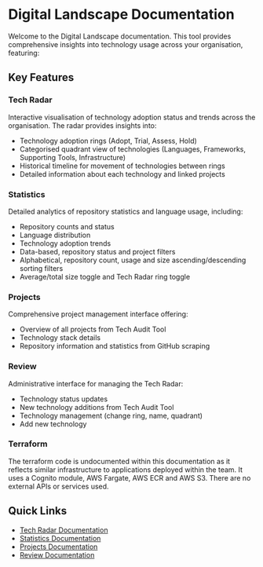 # Digital Landscape Documentation

Welcome to the Digital Landscape documentation. This tool provides comprehensive insights into technology usage across your organisation, featuring:

## Key Features

### Tech Radar
Interactive visualisation of technology adoption status and trends across the organisation. The radar provides insights into:

- Technology adoption rings (Adopt, Trial, Assess, Hold)
- Categorised quadrant view of technologies (Languages, Frameworks, Supporting Tools, Infrastructure)
- Historical timeline for movement of technologies between rings
- Detailed information about each technology and linked projects

### Statistics
Detailed analytics of repository statistics and language usage, including:

- Repository counts and status
- Language distribution
- Technology adoption trends
- Data-based, repository status and project filters
- Alphabetical, repository count, usage and size ascending/descending sorting filters
- Average/total size toggle and Tech Radar ring toggle

### Projects
Comprehensive project management interface offering:

- Overview of all projects from Tech Audit Tool
- Technology stack details
- Repository information and statistics from GitHub scraping

### Review
Administrative interface for managing the Tech Radar:

- Technology status updates
- New technology additions from Tech Audit Tool
- Technology management (change ring, name, quadrant)
- Add new technology

### Terraform

The terraform code is undocumented within this documentation as it reflects similar infrastructure to applications deployed within the team. It uses a Cognito module, AWS Fargate, AWS ECR and AWS S3. There are no external APIs or services used.

## Quick Links

- [Tech Radar Documentation](pages/radar/index.md)
- [Statistics Documentation](pages/statistics/index.md)
- [Projects Documentation](pages/projects/index.md)
- [Review Documentation](pages/review/index.md)
